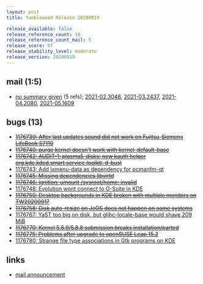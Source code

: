 ```yaml
---
layout: post
title: Tumbleweed Release 20200919

release_available: false
release_reference_count: 18
release_reference_count_mail: 5
release_score: 87
release_stability_level: moderate
release_version: 20200919
---
```


## mail (1:5)

- [no summary given](https://github.com/boombatower/tumbleweed-review/issues/10) (5 refs); [2021-02.3046](https://github.com/boombatower/tumbleweed-review/issues/10), [2021-03.2437](https://github.com/boombatower/tumbleweed-review/issues/10), [2021-04.2080](https://github.com/boombatower/tumbleweed-review/issues/10), [2021-05.1609](https://github.com/boombatower/tumbleweed-review/issues/10)

## bugs (13)

<!--more-->

- ~~[1176739: After last updates sound did not work on Fujitsu-Siemens LifeBook S7110](https://bugzilla.opensuse.org/show_bug.cgi?id=1176739)~~
- ~~[1176740: purge kernel doesn't work with kernel-default-base](https://bugzilla.opensuse.org/show_bug.cgi?id=1176740)~~
- ~~[1176742: AUDIT-1: plasma5-disks: new kauth helper org.kde.kded.smart.service (polkit, d-bus)](https://bugzilla.opensuse.org/show_bug.cgi?id=1176742)~~
- [1176743: Add lxmenu-data as dependency for pcmanfm-qt](https://bugzilla.opensuse.org/show_bug.cgi?id=1176743)
- ~~[1176745: Missing dependencies libvirtd](https://bugzilla.opensuse.org/show_bug.cgi?id=1176745)~~
- ~~[1176746: ignition: umount /sysroot/home: invalid](https://bugzilla.opensuse.org/show_bug.cgi?id=1176746)~~
- [1176748: Evolution wont connect to G-Suite in KDE](https://bugzilla.opensuse.org/show_bug.cgi?id=1176748)
- ~~[1176750: Desktop backgrounds in KDE broken with multiple monitors on TW20200917](https://bugzilla.opensuse.org/show_bug.cgi?id=1176750)~~
- ~~[1176758: Disk auto-resize on JeOS does not happen on some systems](https://bugzilla.opensuse.org/show_bug.cgi?id=1176758)~~
- [1176767: YaST too big on disk, but glibc-locale-base would shave 209 MiB](https://bugzilla.opensuse.org/show_bug.cgi?id=1176767)
- ~~[1176770: Kernel 5.8.9/5.8.8 submission breaks installation/parted](https://bugzilla.opensuse.org/show_bug.cgi?id=1176770)~~
- ~~[1176775: Problems after upgrade to openSUSE Leap 15.2](https://bugzilla.opensuse.org/show_bug.cgi?id=1176775)~~
- [1176780: Strange file type associations in Gtk programs on KDE](https://bugzilla.opensuse.org/show_bug.cgi?id=1176780)



## links

- [mail announcement](https://github.com/boombatower/tumbleweed-review/issues/10)
